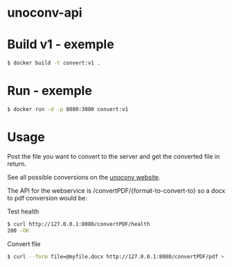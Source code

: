 # unoconv-api

# Build v1 - exemple

```sh
$ docker build -t convert:v1 .
```

# Run - exemple

```sh
$ docker run -d -p 8080:3000 convert:v1
```

# Usage

Post the file you want to convert to the server and get the converted file in return.

See all possible conversions on the [unoconv website](http://dag.wiee.rs/home-made/unoconv/).

The API for the webservice is /convertPDF/{format-to-convert-to} so a docx to pdf conversion would be:

Test health

```sh
$ curl http://127.0.0.1:8080/convertPDF/health
200 -OK
```

Convert file

```sh
$ curl --form file=@myfile.docx http://127.0.0.1:8080/convertPDF/pdf > myfile.pdf
```
